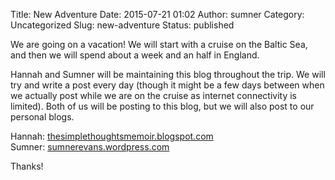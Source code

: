 Title: New Adventure
Date: 2015-07-21 01:02
Author: sumner
Category: Uncategorized
Slug: new-adventure
Status: published

We are going on a vacation! We will start with a cruise on the Baltic
Sea, and then we will spend about a week and an half in England.

Hannah and Sumner will be maintaining this blog throughout the trip. We
will try and write a post every day (though it might be a few days
between when we actually post while we are on the cruise as internet
connectivity is limited). Both of us will be posting to this blog, but
we will also post to our personal blogs.

Hannah: [thesimplethoughtsmemoir.blogspot.com](http://thesimplethoughtsmemoir.blogspot.com/)  
Sumner: [sumnerevans.wordpress.com](https://sumnerevans.wordpress.com/)

Thanks!
